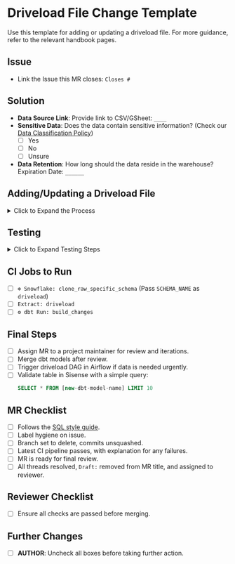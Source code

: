 # Driveload File Change Template

Use this template for adding or updating a driveload file. For more guidance, refer to the relevant handbook pages.

## Issue
- Link the Issue this MR closes: `Closes #`

## Solution
- **Data Source Link**: Provide link to CSV/GSheet: `____`
- **Sensitive Data**: Does the data contain sensitive information? (Check our [Data Classification Policy](https://about.gitlab.com/handbook/engineering/security/data-classification-standard.html#data-classification-levels))
  - [ ] Yes
  - [ ] No
  - [ ] Unsure
- **Data Retention**: How long should the data reside in the warehouse? Expiration Date: `______`

## Adding/Updating a Driveload File

<details><summary>Click to Expand the Process</summary>

1. [ ] **Step 1**: Create a Google Drive folder and upload the file (.csv only).
2. [ ] **Step 2**: Share the folder with required service accounts [here](https://docs.google.com/document/d/1m8kky3DPv2yvH63W4NDYFURrhUwRiMKHI-himxn1r7k/edit?usp=sharing).
   - Ensure sharing with both runner and Airflow service accounts.
3. [ ] **Step 3**: Edit the `drives.yml` file in `extract/sheetload/` to add file and folder details.
4. [ ] **Step 4**: Update `sources.yml` in `transform/snowflake-dbt/models/sources/driveload/`.
5. [ ] **Step 5**: Add the base model `.sql` file for the new driveload file.
6. [ ] **Step 6**: Update `schema.yml` with model descriptions.
7. [ ] **Step 7**: If necessary, create a workspace folder and update `schema.yaml` to add your model.
8. [ ] **Step 8**: Add description details to `schema.yaml` for the workspace model.

Refer to the [source models](https://about.gitlab.com/handbook/business-ops/data-team/platform/dbt-guide/#source-models) vs [staging models](https://about.gitlab.com/handbook/business-ops/data-team/platform/dbt-guide/#staging) guide for more clarity.

</details>

## Testing

<details><summary>Click to Expand Testing Steps</summary>

1. [ ] **Test**: Add necessary dbt tests in a `schema.yml` file (unique, not nullable, foreign key constraints).
2. [ ] **Trusted Data Framework**: Integrate into the [TDF](https://about.gitlab.com/handbook/business-technology/data-team/platform/#tdf).
3. [ ] **Data Test**: If using Data Tests, run `dbt test` locally and paste results below.

</details>

## CI Jobs to Run

- [ ] `❄️ Snowflake: clone_raw_specific_schema` (Pass `SCHEMA_NAME` as `driveload`)
- [ ] `Extract: driveload`
- [ ] `⚙️ dbt Run: build_changes`

## Final Steps

- [ ] Assign MR to a project maintainer for review and iterations.
- [ ] Merge dbt models after review.
- [ ] Trigger driveload DAG in Airflow if data is needed urgently.
- [ ] Validate table in Sisense with a simple query:
  ```sql
  SELECT * FROM [new-dbt-model-name] LIMIT 10
  ```

## MR Checklist

- [ ] Follows the [SQL style guide](https://about.gitlab.com/handbook/business-ops/data-team/platform/sql-style-guide/).
- [ ] Label hygiene on issue.
- [ ] Branch set to delete, commits unsquashed.
- [ ] Latest CI pipeline passes, with explanation for any failures.
- [ ] MR is ready for final review.
- [ ] All threads resolved, `Draft:` removed from MR title, and assigned to reviewer.

## Reviewer Checklist

- [ ] Ensure all checks are passed before merging.

## Further Changes

- [ ] **AUTHOR**: Uncheck all boxes before taking further action.
